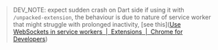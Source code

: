 > DEV_NOTE: expect sudden crash on Dart side if using it with `/unpacked-extension`, the behaviour is due to nature of service worker that might struggle with prolonged inactivity, [see this]([Use WebSockets in service workers  |  Extensions  |  Chrome for Developers](https://developer.chrome.com/docs/extensions/how-to/web-platform/websockets))

